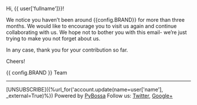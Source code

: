 Hi, {{ user['fullname']}}!

We notice you haven’t been around {{config.BRAND}} for more than three months. We would like to encourage you to visit us again and continue collaborating with us. We hope not to bother you with this email- we’re just trying to make you not forget about us.

In any case, thank you for your contribution so far.

Cheers!

{{ config.BRAND }} Team

***
[UNSUBSCRIBE]({%url_for('account.update(name=user['name'], _external=True)%})
Powered by [PyBossa](http://pybossa.com)
Follow us: [Twitter](http://twitter.com/pybossa), [Google+](https://plus.google.com/115359083217638640334/posts)
